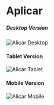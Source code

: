 # Aplicar

#####  Desktop Version
![Alicar Desktop](https://i.ibb.co/Trr5Tcz/Screen-Shot-2020-10-30-at-15-46-33.png)

#### Tablet Version
![Alicar Tablet](https://i.ibb.co/4S5r2sP/Screen-Shot-2020-10-30-at-15-47-23.png)

#### Mobile Version
![Alicar Mobile](https://i.ibb.co/f9Gz3W8/Screen-Shot-2020-10-30-at-15-48-53.png)
